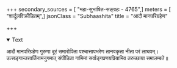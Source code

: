 +++
secondary_sources = [ "महा-सुभाषित-सङ्ग्रहः - 4765",]
meters = [ "शार्दूलविक्रीडितम्",]
jsonClass = "Subhaashita"
title = "आदौ मानपरिग्रहेण"

+++

<details open><summary>Text</summary>

आदौ मानपरिग्रहेण गुरुणा दूरं समारोपिता पश्चात्तापभरेण तानवकृता नीता परं लाघवम्।  
उत्सङ्गान्तरवर्तिनामनुगमात् संपीडिता गामिमां सर्वाङ्गप्रणयप्रियामिव तरुच्छाया समालम्बते॥
</details>
